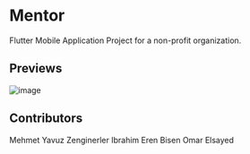# Mentor

Flutter Mobile Application Project for a non-profit organization.

## Previews

![image](https://user-images.githubusercontent.com/64453575/140504653-9e962c14-618b-49a8-9444-28a7acd2ceb2.png)


## Contributors

Mehmet Yavuz Zenginerler
Ibrahim Eren Bisen
Omar Elsayed

<!-- A few resources to get you started if this is your first Flutter project:
## Getting Started
- [Lab: Write your first Flutter app](https://flutter.dev/docs/get-started/codelab)
- [Cookbook: Useful Flutter samples](https://flutter.dev/docs/cookbook)

For help getting started with Flutter, view our
[online documentation](https://flutter.dev/docs), which offers tutorials,
samples, guidance on mobile development, and a full API reference. -->
